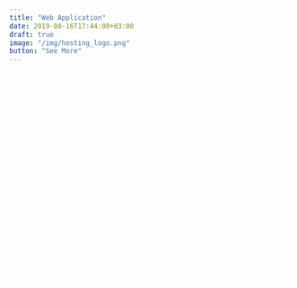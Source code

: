 ```yaml
---
title: "Web Application"
date: 2019-08-16T17:44:00+03:00
draft: true
image: "/img/hosting_logo.png"
button: "See More" 
---
```

<span style="color:white;">
Lorem ipsum dolor sit amet, consectetur adipiscing elit, sed do eiusmod tempor incididunt ut labore et dolore magna aliqua. Tempus iaculis urna id volutpat lacus laoreet non curabitur. Sit amet facilisis magna etiam tempor orci. Sapien eget mi proin sed libero. Nibh sed pulvinar proin gravida. In metus vulputate eu scelerisque felis. Varius duis at consectetur lorem donec massa sapien faucibus et. Eget nulla facilisi etiam dignissim diam quis enim lobortis. Egestas integer eget aliquet nibh praesent tristique magna sit amet. Aliquet nec ullamcorper sit amet risus. Eros donec ac odio tempor orci dapibus ultrices in. Vitae proin sagittis nisl rhoncus. Turpis egestas sed tempus urna et pharetra pharetra. Porta nibh venenatis cras sed felis eget.</span>

<span style="color:white">
Ac tincidunt vitae semper quis. Odio ut enim blandit volutpat maecenas volutpat blandit aliquam. Morbi tristique senectus et netus et malesuada fames. Egestas congue quisque egestas diam in arcu. Neque gravida in fermentum et. A condimentum vitae sapien pellentesque. Sed cras ornare arcu dui vivamus arcu felis bibendum ut. Condimentum id venenatis a condimentum vitae sapien pellentesque habitant morbi. Lorem donec massa sapien faucibus et molestie ac feugiat sed. Id nibh tortor id aliquet. Malesuada fames ac turpis egestas maecenas pharetra. Morbi tristique senectus et netus. In nibh mauris cursus mattis molestie a. Egestas erat imperdiet sed euismod. Sem nulla pharetra diam sit amet nisl suscipit adipiscing. Tincidunt id aliquet risus feugiat in ante metus dictum at. Nisl condimentum id venenatis a condimentum.</span>
